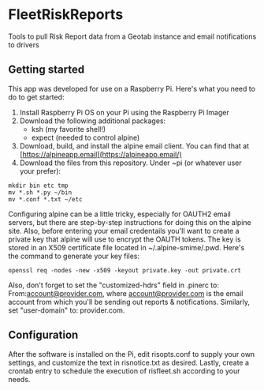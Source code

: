 # FleetRiskReports
Tools to pull Risk Report data from a Geotab instance and email notifications to drivers
## Getting started
This app was developed for use on a Raspberry Pi.  Here's what you need to do to get started:
1. Install Raspberry Pi OS on your Pi using the Raspberry Pi Imager
2. Download the following additional packages:
   - ksh (my favorite shell!)
   - expect (needed to control alpine)
3. Download, build, and install the alpine email client.  You can find that at [https://alpineapp.email](https://alpineapp.email/)
4. Download the files from this repository.  Under ~pi (or whatever user your prefer):
```
mkdir bin etc tmp
mv *.sh *.py ~/bin
mv *.conf *.txt ~/etc
```

Configuring alpine can be a little tricky, especially for OAUTH2 email servers, but there are step-by-step instructions for doing this on the alpine site.  Also, before entering your email credentails you'll want to create a private key that alpine will use to encrypt the OAUTH tokens.  The key is stored in an X509 certificate file located in ~/.alpine-smime/.pwd.  Here's the command to generate your key files:
```
openssl req -nodes -new -x509 -keyout private.key -out private.crt
```
Also, don't forget to set the "customized-hdrs" field in .pinerc to: From:account@provider.com, where account@provider.com is the email account from which you'll be sending out reports & notifications.  Similarly, set "user-domain" to: provider.com.
## Configuration
After the software is installed on the Pi, edit risopts.conf to supply your own settings, and customize the text in risnotice.txt as desired. Lastly, create a crontab entry to schedule the execution of risfleet.sh according to your needs.
